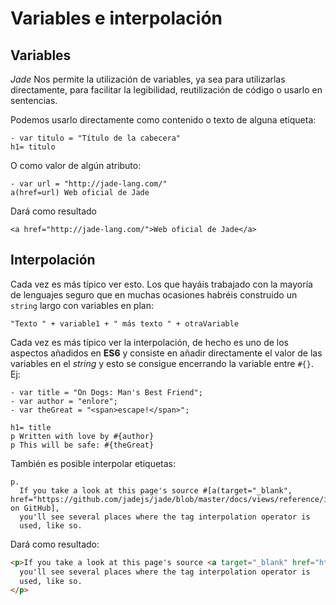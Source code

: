 Variables e interpolación
=========================

## Variables

*Jade* Nos permite la utilización de variables, ya sea para utilizarlas directamente, para facilitar la legibilidad, reutilización de código o usarlo en sentencias.

Podemos usarlo directamente como contenido o texto de alguna etiqueta:

```
- var titulo = "Título de la cabecera"
h1= titulo
```

O como valor de algún atributo:

```
- var url = "http://jade-lang.com/"
a(href=url) Web oficial de Jade 
``` 

Dará como resultado

	<a href="http://jade-lang.com/">Web oficial de Jade</a>

## Interpolación

Cada vez es más típico ver esto.  Los que hayáis trabajado con la mayoría de lenguajes seguro que en muchas ocasiones habréis construido un `string` largo con variables en plan: 

	"Texto " + variable1 + " más texto " + otraVariable

Cada vez es más típico ver la interpolación, de hecho es uno de los aspectos añadidos en **ES6** y consiste en añadir directamente el valor de las variables en el *string* y esto se consigue encerrando la variable entre `#{}`.  Ej:

```
- var title = "On Dogs: Man's Best Friend";
- var author = "enlore";
- var theGreat = "<span>escape!</span>";

h1= title
p Written with love by #{author}
p This will be safe: #{theGreat}
```

También es posible interpolar etiquetas:

```
p.
  If you take a look at this page's source #[a(target="_blank", href="https://github.com/jadejs/jade/blob/master/docs/views/reference/interpolation.jade") on GitHub],
  you'll see several places where the tag interpolation operator is
  used, like so.
```

Dará como resultado:

```html
<p>If you take a look at this page's source <a target="_blank" href="https://github.com/jadejs/jade/blob/master/docs/views/reference/interpolation.jade">on GitHub</a>,
  you'll see several places where the tag interpolation operator is
  used, like so.
</p>
```